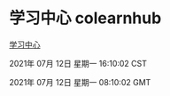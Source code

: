 # 学习中心 colearnhub
[学习中心](http://59.174.26.185:56308/colearnhub/)

2021年 07月 12日 星期一 16:10:02 CST

2021年 07月 12日 星期一 08:10:02 GMT
